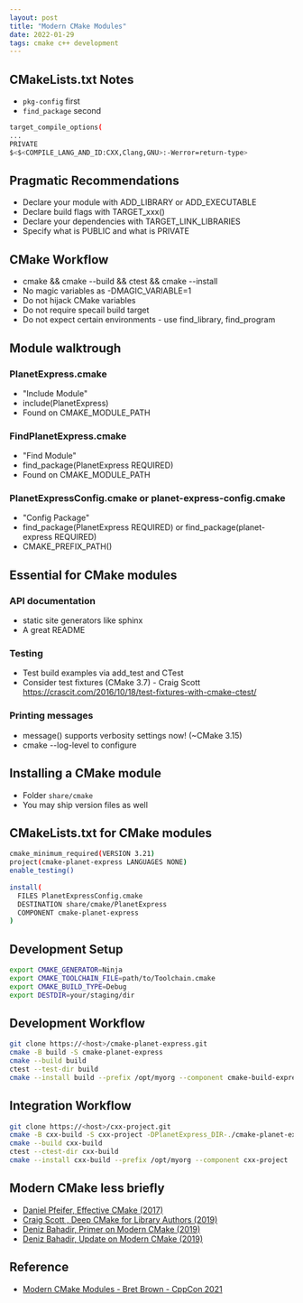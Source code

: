 ```yaml
---
layout: post
title: "Modern CMake Modules"
date: 2022-01-29
tags: cmake c++ development
---
```


## CMakeLists.txt Notes
* `pkg-config` first
* `find_package` second
```bash
target_compile_options(
...
PRIVATE
$<$<COMPILE_LANG_AND_ID:CXX,Clang,GNU>:-Werror=return-type>
```

## Pragmatic Recommendations
* Declare your module with ADD_LIBRARY or ADD_EXECUTABLE
* Declare build flags with TARGET_xxx()
* Declare your dependencies with TARGET_LINK_LIBRARIES
* Specify what is PUBLIC and what is PRIVATE

## CMake Workflow
* cmake && cmake --build && ctest && cmake --install
* No magic variables as -DMAGIC_VARIABLE=1
* Do not hijack CMake variables
* Do not require specail build target
* Do not expect certain environments - use find_library, find_program

## Module walktrough
### PlanetExpress.cmake
* "Include Module"
* include(PlanetExpress)
* Found on CMAKE_MODULE_PATH

### FindPlanetExpress.cmake
* "Find Module"
* find_package(PlanetExpress REQUIRED)
* Found on CMAKE_MODULE_PATH

### PlanetExpressConfig.cmake or planet-express-config.cmake
* "Config Package"
* find_package(PlanetExpress REQUIRED) or find_package(planet-express REQUIRED)
* CMAKE_PREFIX_PATH()

## Essential for CMake modules

### API documentation
* static site generators like sphinx
* A great README
   
### Testing
* Test build examples via add_test and CTest
* Consider test fixtures (CMake 3.7) - Craig Scott https://crascit.com/2016/10/18/test-fixtures-with-cmake-ctest/
   
### Printing messages
* message() supports verbosity settings now! (~CMake 3.15)
* cmake --log-level to configure

## Installing a CMake module
* Folder `share/cmake`
* You may ship version files as well

## CMakeLists.txt for CMake modules
```bash
cmake_minimum_required(VERSION 3.21)
project(cmake-planet-express LANGUAGES NONE)
enable_testing()
   
install(
  FILES PlanetExpressConfig.cmake
  DESTINATION share/cmake/PlanetExpress
  COMPONENT cmake-planet-express
)
```

## Development Setup
```bash
export CMAKE_GENERATOR=Ninja
export CMAKE_TOOLCHAIN_FILE=path/to/Toolchain.cmake
export CMAKE_BUILD_TYPE=Debug
export DESTDIR=your/staging/dir
```

## Development Workflow
```bash
git clone https://<host>/cmake-planet-express.git
cmake -B build -S cmake-planet-express
cmake --build build
ctest --test-dir build
cmake --install build --prefix /opt/myorg --component cmake-build-express
```

## Integration Workflow
```bash
git clone https://<host>/cxx-project.git
cmake -B cxx-build -S cxx-project -DPlanetExpress_DIR-./cmake-planet-express
cmake --build cxx-build
ctest --ctest-dir cxx-build
cmake --install cxx-build --prefix /opt/myorg --component cxx-project
```

## Modern CMake less briefly
* [Daniel Pfeifer, Effective CMake (2017)](https://www.youtube.com/watch?v=bsXLMQ6WgIk)
* [Craig Scott , Deep CMake for Library Authors (2019)](https://www.youtube.com/watch?v=m0DwB4OvDXk)
* [Deniz Bahadir, Primer on Modern CMake (2019)](https://www.youtube.com/watch?v=y7ndUhdQuU8)
* [Deniz Bahadir, Update on Modern CMake (2019)](https://www.youtube.com/watch?v=y9kSr5enrSk)

## Reference
* [Modern CMake Modules - Bret Brown - CppCon 2021](https://www.youtube.com/watch?v=IZXNsim9TWI)
